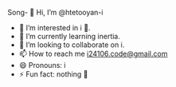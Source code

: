 Song- 👋 Hi, I’m @htetooyan-i
- 👀 I’m interested in i 🙂.
- 🌱 I’m currently learning inertia.
- 💞️ I’m looking to collaborate on i.
- 📫 How to reach me i24106.code@gmail.com
- 😄 Pronouns: i
- ⚡ Fun fact: nothing 🙂

<!---
htetooyan-i/htetooyan-i is a ✨ special ✨ repository because its `README.md` (this file) appears on your GitHub profile.
You can click the Preview link to take a look at your changes.
--->
